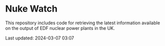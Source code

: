 # Nuke Watch

This repository includes code for retrieving the latest information available on the output of EDF nuclear power plants in the UK.

Last updated: 2024-03-07 03:07